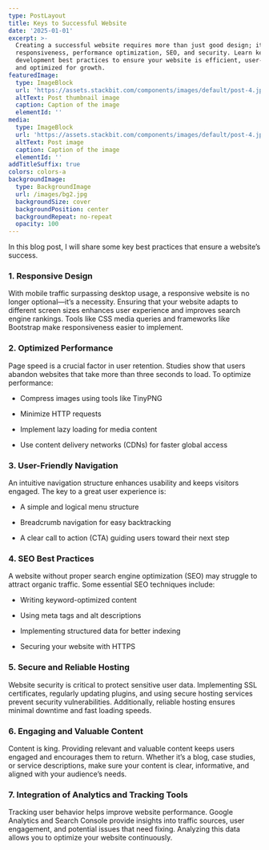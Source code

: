 ```yaml
---
type: PostLayout
title: Keys to Successful Website
date: '2025-01-01'
excerpt: >-
  Creating a successful website requires more than just good design; it demands
  responsiveness, performance optimization, SEO, and security. Learn key web
  development best practices to ensure your website is efficient, user-friendly,
  and optimized for growth.
featuredImage:
  type: ImageBlock
  url: 'https://assets.stackbit.com/components/images/default/post-4.jpeg'
  altText: Post thumbnail image
  caption: Caption of the image
  elementId: ''
media:
  type: ImageBlock
  url: 'https://assets.stackbit.com/components/images/default/post-4.jpeg'
  altText: Post image
  caption: Caption of the image
  elementId: ''
addTitleSuffix: true
colors: colors-a
backgroundImage:
  type: BackgroundImage
  url: /images/bg2.jpg
  backgroundSize: cover
  backgroundPosition: center
  backgroundRepeat: no-repeat
  opacity: 100
---
```

In this blog post, I will share some key best practices that ensure a website’s success.

### 1. **Responsive Design**

With mobile traffic surpassing desktop usage, a responsive website is no longer optional—it’s a necessity. Ensuring that your website adapts to different screen sizes enhances user experience and improves search engine rankings. Tools like CSS media queries and frameworks like Bootstrap make responsiveness easier to implement.

### 2. **Optimized Performance**

Page speed is a crucial factor in user retention. Studies show that users abandon websites that take more than three seconds to load. To optimize performance:

*   Compress images using tools like TinyPNG

*   Minimize HTTP requests

*   Implement lazy loading for media content

*   Use content delivery networks (CDNs) for faster global access

### 3. **User-Friendly Navigation**

An intuitive navigation structure enhances usability and keeps visitors engaged. The key to a great user experience is:

*   A simple and logical menu structure

*   Breadcrumb navigation for easy backtracking

*   A clear call to action (CTA) guiding users toward their next step

### 4. **SEO Best Practices**

A website without proper search engine optimization (SEO) may struggle to attract organic traffic. Some essential SEO techniques include:

*   Writing keyword-optimized content

*   Using meta tags and alt descriptions

*   Implementing structured data for better indexing

*   Securing your website with HTTPS

### 5. **Secure and Reliable Hosting**

Website security is critical to protect sensitive user data. Implementing SSL certificates, regularly updating plugins, and using secure hosting services prevent security vulnerabilities. Additionally, reliable hosting ensures minimal downtime and fast loading speeds.

### 6. **Engaging and Valuable Content**

Content is king. Providing relevant and valuable content keeps users engaged and encourages them to return. Whether it’s a blog, case studies, or service descriptions, make sure your content is clear, informative, and aligned with your audience’s needs.

### 7. **Integration of Analytics and Tracking Tools**

Tracking user behavior helps improve website performance. Google Analytics and Search Console provide insights into traffic sources, user engagement, and potential issues that need fixing. Analyzing this data allows you to optimize your website continuously.
